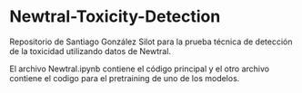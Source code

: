 # Newtral-Toxicity-Detection
Repositorio de Santiago González Silot para la prueba técnica de detección de la toxicidad utilizando datos de Newtral.

El archivo Newtral.ipynb contiene el código principal y el otro archivo contiene el codigo para el pretraining de uno de los modelos.
